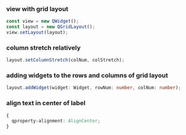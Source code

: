 ### view with grid layout
```ts
const view = new QWidget();
const layout = new QGridLayout();
view.setLayout(layout);
```
### column stretch relatively
```ts
layout.setColumnStretch(colNum, colStretch);
```
### adding widgets to the rows and columns of grid layout
```ts
layout.addWidget(widget: Widget, rowNum: number, colNum: number);
```
### align text in center of label
```css
{
  qproperty-alignment: AlignCenter;
}
```
